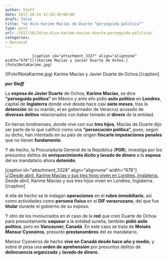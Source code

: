```yaml
---
author: Staff
date: 2017-10-24 12:16:16+00:00
draft: false
title: "Se dice Karime Macías de Duarte “perseguida política”"
type: post
url: /2017/10/24/se-dice-karime-macias-duarte-perseguida-politica/
categories:
- Nacional
---
```



				[caption id="attachment_3327" align="alignnone" width="678"][![Karime Macías y Javier Duarte de Ochoa.](Foto1NotaKarime.jpg)
](Foto1NotaKarime.jpg) Karime Macías y Javier Duarte de Ochoa.[/caption]

_**por Staff**_

La **esposa de Javier Duarte** de Ochoa, **Karime Macías**, se dice **“perseguida política”** en México y ante ello pidió **asilo político** en **Londres**, capital de **Inglaterra** donde vive desde hace casi **siete meses**, tras la **detención** de su marido, el ex gobernador de Veracruz acusado de **diversos delitos** relacionados con haber tomado el **dinero** de la entidad.

En tierras londinenses, donde vive con sus **tres hijos**, Macías de Duarte dijo ser parte de lo que calificó como una **“persecución política”,** pues, según su dicho, han intentado en su país de origen **fincarle imputaciones penales** que no tienen **fundamento**.

Y de hecho, la Procuraduría General de la República (**PGR**), investiga por los presuntos delitos de **enriquecimiento ilícito y lavado de dinero** a la **esposa** del ex mandatario ahora **detenido**.

[caption id="attachment_3328" align="alignnone" width="678"][![Desde abril, Karime Macías y sus tres hijos viven en Londres, Inglaterra.](Foto2NotaKarime.jpg)
](Foto2NotaKarime.jpg) Desde abril, Karime Macías y sus tres hijos viven en Londres, Inglaterra.[/caption]

A ella de hecho se le indagan **operaciones** en el **rubro inmobiliario**, así como actividades como **persona física** en el **DIF veracruzano**, del que fue **titular** durante el gobierno de su esposo.

Y otro de los involucrados en el caso de la **red** que creó Duarte de Ochoa para presuntamente **saquear** a la entidad sureña, también **pidió asilo político**, pero en **Vancouver, Canadá**. En este caso se trata de **Moisés Mansur Cysneiros**, presunto **prestanombres** del ex mandatario.

Mansur Cysneiros de hecho **vive en Canadá desde hace año y medio**, y sobre él pesa una **orden de aprehensión** por presuntos delitos de **delincuencia organizada** y **lavado de dinero**.		
